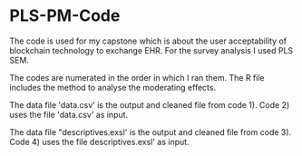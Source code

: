 # PLS-PM-Code
The code is used for my capstone which is about the user acceptability of blockchain technology to exchange EHR. For the survey analysis I used PLS SEM.


The codes are numerated in the order in which I ran them. The R file includes the method to analyse the moderating effects.

The data file 'data.csv' is the output and cleaned file from code 1).
Code 2) uses the file 'data.csv' as input.

The data file "descriptives.exsl' is the output and cleaned file from code 3).
Code 4) uses the file descriptives.exsl' as input.
